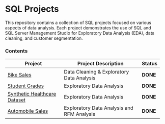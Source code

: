 # SQL Projects

This repository contains a collection of SQL projects focused on various aspects of data analysis. Each project demonstrates the use of SQL and SQL Server Management Studio for Exploratory Data Analysis (EDA), data cleaning, and customer segmentation.

### Contents

| Project        | Project Description  | Status  | 
| ------------- |-------------| -----| 
|  [Bike Sales](https://github.com/NhoryJames/SQL-Projects/blob/main/%5BDATA%20CLEANING%5D%20Bike%20Sales.sql)     | Data Cleaning & Exploratory Data Analysis | **DONE** |
| [Student Grades](https://github.com/NhoryJames/SQL-Projects/blob/main/%5BEDA%5D%20Student%20Grades.sql)      | Exploratory Data Analysis      |   **DONE** |
| [Synthetic Healthcare Dataset](https://github.com/NhoryJames/SQL-Projects/blob/main/%5BEDA%5D%20Synthetic%20Healthcare%20Dataset.sql) |  Exploratory Data Analysis      |    **DONE** |
| [Automobile Sales](https://github.com/NhoryJames/SQL-Projects/blob/main/%5BRFM%20Analysis%5D%20Automobile%20Sales.sql) |  Exploratory Data Analysis and RFM Analysis      |    **DONE** |

